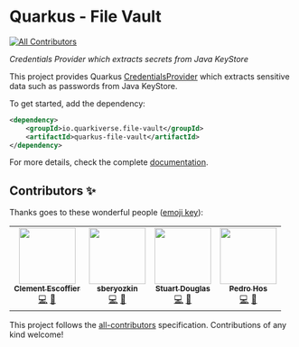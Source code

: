 # Quarkus - File Vault
<!-- ALL-CONTRIBUTORS-BADGE:START - Do not remove or modify this section -->
[![All Contributors](https://img.shields.io/badge/all_contributors-3-orange.svg?style=flat-square)](#contributors-)
<!-- ALL-CONTRIBUTORS-BADGE:END -->

_Credentials Provider which extracts secrets from Java KeyStore_

This project provides Quarkus [CredentialsProvider](https://quarkus.io/guides/credentials-provider) which extracts sensitive data such as passwords from Java KeyStore.

To get started, add the dependency:

```xml
<dependency>
    <groupId>io.quarkiverse.file-vault</groupId>
    <artifactId>quarkus-file-vault</artifactId>
</dependency>
```

For more details, check the complete [documentation](https://quarkiverse.github.io/quarkiverse-docs/quarkus-file-vault/dev/index.html).

## Contributors ✨

Thanks goes to these wonderful people ([emoji key](https://allcontributors.org/docs/en/emoji-key)):

<!-- ALL-CONTRIBUTORS-LIST:START - Do not remove or modify this section -->
<!-- prettier-ignore-start -->
<!-- markdownlint-disable -->
<table>
  <tr>
    <td align="center"><a href="https://github.com/cescoffier"><img src="https://avatars.githubusercontent.com/u/402301?v=4?s=100" width="100px;" alt=""/><br /><sub><b>Clement Escoffier</b></sub></a><br /><a href="https://github.com/quarkiverse/quarkus-file-vault/commits?author=cescoffier" title="Code">💻</a> <a href="#maintenance-cescoffier" title="Maintenance">🚧</a></td>
    <td align="center"><a href="https://github.com/sberyozkin"><img src="https://avatars.githubusercontent.com/u/467639?v=4?s=100" width="100px;" alt=""/><br /><sub><b>sberyozkin</b></sub></a><br /><a href="https://github.com/quarkiverse/quarkus--file-vault/commits?author=sberyozkin" title="Code">💻</a> <a href="#maintenance-sberyozkin" title="Maintenance">🚧</a></td>
    <td align="center"><a href="https://github.com/stuartwdouglas"><img src="https://avatars.githubusercontent.com/u/328571?v=4?s=100" width="100px;" alt=""/><br /><sub><b>Stuart Douglas</b></sub></a><br /><a href="https://github.com/quarkiverse/quarkus--file-vault/commits?author=stuartwdouglas" title="Code">💻</a> <a href="#maintenance-stuartwdouglas" title="Maintenance">🚧</a></td>
    <td align="center"><a href="https://github.com/pedro-hos"><img src="https://avatars.githubusercontent.com/u/8390247?v=4?s=100" width="100px;" alt=""/><br /><sub><b>Pedro Hos</b></sub></a><br /><a href="https://github.com/quarkiverse/quarkus-file-vault/commits?author=pedro-hos" title="Code">💻</a> <a href="#maintenance-pedrohos" title="Maintenance">🚧</a></td>
  </tr>
</table>

<!-- markdownlint-restore -->
<!-- prettier-ignore-end -->

<!-- ALL-CONTRIBUTORS-LIST:END -->

This project follows the [all-contributors](https://github.com/all-contributors/all-contributors) specification. Contributions of any kind welcome!
